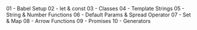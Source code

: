01 - Babel Setup
02 - let & const
03 - Classes
04 - Template Strings
05 - String & Number Functions
06 - Default Params & Spread Operator
07 - Set & Map
08 - Arrow Functions
09 - Promises
10 - Generators